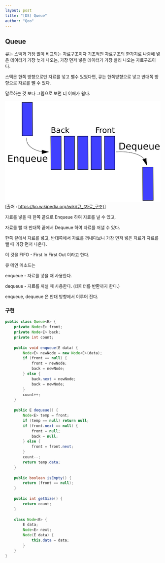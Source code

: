 ```yaml
---
layout: post
title: "[DS] Queue"
author: "Qoo"
---
```


## Queue
큐는 스택과 가장 많이 비교되는 자료구조이자 기초적인 자료구조의 한가지로 나중에 넣은 데이터가 가장 늦게 나오는, 가장 먼저 넣은 데이터가 가장 빨리 나오는 자료구조이다.

스택은 한쪽 방향으로만 자료를 넣고 뺄수 있었다면, 큐는 한쪽방향으로 넣고 반대쪽 방향으로 자료를 뺄 수 있다.

말로하는 것 보다 그림으로 보면 더 이해가 쉽다.


![Alt text](../images/queue.png)
[출처 : https://ko.wikipedia.org/wiki/큐_(자료_구조)]

자료를 넣을 때 한쪽 끝으로 Enqueue 하여 자료를 널 수 있고,

자료를 뺄 때 반대쪽 끝에서 Dequeue 하여 자료를 꺼낼 수 있다.

한쪽 끝에서 자료를 넣고, 반대쪽에서 자료를 꺼내다보니 가장 먼저 넣은 자료가 자료를 뺄 때 가장 먼저 나온다.

이 것을 FIFO - First In First Out 이라고 한다.





큐 메인 메소드는 

enqueue - 자료를 넣을 때 사용한다.

dequeue - 자료를 꺼낼 때 사용한다. (데이터를 반환까지 한다.)

enqueue, dequeue 은 반대 방향에서 이루어 진다.


### 구현
```java
public class Queue<E> {
    private Node<E> front;
    private Node<E> back;
    private int count;

    public void enqueue(E data) {
        Node<E> newNode = new Node<E>(data);
        if (front == null) {
            front = newNode;
            back = newNode;
        } else {
            back.next = newNode;
            back = newNode;
        }
        count++;
    }

    public E dequeue() {
        Node<E> temp = front;
        if (temp == null) return null;
        if (front.next == null) {
            front = null;
            back = null;
        } else {
            front = front.next;
        }
        count--;
        return temp.data;
    }

    public boolean isEmpty() {
        return (front == null);
    }

    public int getSize() {
        return count;
    }

    class Node<E> {
        E data;
        Node<E> next;
        Node(E data) {
            this.data = data;
        }
    }
}
```